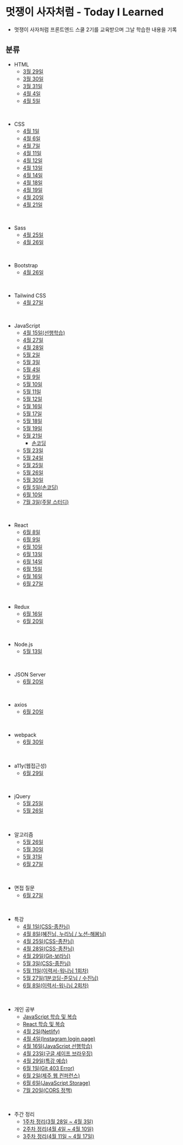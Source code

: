 # 멋쟁이 사자처럼 - Today I Learned

- 멋쟁이 사자처럼 프론트엔드 스쿨 2기를 교육받으며 그날 학습한 내용을 기록

## 분류

- HTML
  - [3월 29일](https://github.com/SeongHunGit/codelion-TIL/blob/main/HTML/3%EC%9B%94_29%EC%9D%BC/0329.md)
  - [3월 30일](https://github.com/SeongHunGit/codelion-TIL/blob/main/HTML/3%EC%9B%94_30%EC%9D%BC/0330.md)
  - [3월 31일](https://github.com/SeongHunGit/codelion-TIL/blob/main/HTML/3%EC%9B%94_31%EC%9D%BC/0331.md)
  - [4월 4일](https://github.com/SeongHunGit/codelion-TIL/blob/main/HTML/4%EC%9B%94_4%EC%9D%BC/0404.md)
  - [4월 5일](https://github.com/SeongHunGit/codelion-TIL/blob/main/HTML/4%EC%9B%94_5%EC%9D%BC/0405.md)

<br>

- CSS
  - [4월 1일](https://github.com/SeongHunGit/codelion-TIL/blob/main/CSS/4%EC%9B%94_1%EC%9D%BC/0401.md)
  - [4월 6일](https://github.com/SeongHunGit/codelion-TIL/blob/main/CSS/4%EC%9B%94_6%EC%9D%BC/0406.md)
  - [4월 7일](https://github.com/SeongHunGit/codelion-TIL/blob/main/CSS/4%EC%9B%94_7%EC%9D%BC/0407.md)
  - [4월 11일](https://github.com/SeongHunGit/codelion-TIL/blob/main/CSS/4%EC%9B%94_11%EC%9D%BC/0411.md)
  - [4월 12일](https://github.com/SeongHunGit/codelion-TIL/blob/main/CSS/4%EC%9B%94_12%EC%9D%BC/0412.md)
  - [4월 13일](https://github.com/SeongHunGit/codelion-TIL/blob/main/CSS/4%EC%9B%94_13%EC%9D%BC/0413.md)
  - [4월 14일](https://github.com/tadajs/codelion-TIL/blob/main/CSS/4%EC%9B%94_14%EC%9D%BC/0414.md)
  - [4월 18일](https://github.com/tada-js/codelion-TIL/blob/main/CSS/4%EC%9B%94_18%EC%9D%BC/0418.md)
  - [4월 19일](https://github.com/tada-js/codelion-TIL/blob/main/CSS/4%EC%9B%94_19%EC%9D%BC/0419.md)
  - [4월 20일](https://github.com/tada-js/codelion-TIL/blob/main/CSS/4%EC%9B%94_20%EC%9D%BC/0420.md)
  - [4월 21일](https://github.com/tada-js/codelion-TIL/tree/main/CSS/4%EC%9B%94_21%EC%9D%BC)

<br>

- Sass
  - [4월 25일](https://github.com/tada-js/codelion-TIL/blob/main/Sass/4%EC%9B%94_25%EC%9D%BC/0425.md)
  - [4월 26일](https://github.com/tada-js/codelion-TIL/tree/main/Sass/4%EC%9B%94_26%EC%9D%BC)

<br>

- Bootstrap
  - [4월 26일](https://github.com/tada-js/codelion-TIL/blob/main/Bootstrap/4%EC%9B%94_26%EC%9D%BC/0426.md)

<br>

- Tailwind CSS
  - [4월 27일](https://github.com/tada-js/codelion-TIL/tree/main/Tailwind_CSS/4%EC%9B%94_27%EC%9D%BC)

<br>

- JavaScript
  - [4월 15일(선행학습)](https://github.com/tada-js/codelion-TIL/tree/main/JavaScript/4%EC%9B%94_15%EC%9D%BC)
  - [4월 27일](https://github.com/tada-js/codelion-TIL/tree/main/JavaScript/4%EC%9B%94_27%EC%9D%BC)
  - [4월 28일](https://github.com/tada-js/codelion-TIL/blob/main/JavaScript/4%EC%9B%94_28%EC%9D%BC/0428.md)
  - [5월 2일](https://github.com/tada-js/codelion-TIL/blob/main/JavaScript/5%EC%9B%94_2%EC%9D%BC/0502.md)
  - [5월 3일](https://github.com/tada-js/codelion-TIL/blob/main/JavaScript/5%EC%9B%94_3%EC%9D%BC/012.html)
  - [5월 4일](https://github.com/tada-js/codelion-TIL/tree/main/JavaScript/5%EC%9B%94_4%EC%9D%BC)
  - [5월 9일](https://github.com/tada-js/codelion-TIL/tree/main/JavaScript/5%EC%9B%94_9%EC%9D%BC)
  - [5월 10일](https://github.com/tada-js/codelion-TIL/tree/main/JavaScript/5%EC%9B%94_10%EC%9D%BC)
  - [5월 11일](https://github.com/tada-js/codelion-TIL/tree/main/JavaScript/5%EC%9B%94_11%EC%9D%BC)
  - [5월 12일](https://github.com/tada-js/codelion-TIL/tree/main/JavaScript/5%EC%9B%94_12%EC%9D%BC)
  - [5월 16일](https://github.com/tada-js/codelion-TIL/tree/main/JavaScript/5%EC%9B%94_16%EC%9D%BC)
  - [5월 17일](https://github.com/tada-js/codelion-TIL/tree/main/JavaScript/5%EC%9B%94_17%EC%9D%BC)
  - [5월 18일](https://github.com/tada-js/codelion-TIL/blob/main/JavaScript/5%EC%9B%94_18%EC%9D%BC/0518.md)
  - [5월 19일](https://github.com/tada-js/codelion-TIL/tree/main/JavaScript/5%EC%9B%94_19%EC%9D%BC)
  - [5월 21일](https://github.com/tada-js/codelion-TIL/blob/main/JavaScript/5%EC%9B%94_21%EC%9D%BC/%EA%B8%B0%EC%B4%88%EC%88%98%EC%97%85.md)
    - [손코딩](https://github.com/tada-js/codelion-TIL/tree/main/JavaScript/5%EC%9B%94_21%EC%9D%BC/%EC%86%90%EC%BD%94%EB%94%A9)
  - [5월 23일](https://github.com/tada-js/codelion-TIL/tree/main/JavaScript/5%EC%9B%94_23%EC%9D%BC)
  - [5월 24일](https://github.com/tada-js/codelion-TIL/tree/main/JavaScript/5%EC%9B%94_24%EC%9D%BC)
  - [5월 25일](https://github.com/tada-js/codelion-TIL/blob/main/JavaScript/5%EC%9B%94_25%EC%9D%BC/074_%EC%9A%94%EC%95%BD%EC%A0%95%EB%A6%AC_final.md)
  - [5월 26일](https://github.com/tada-js/codelion-TIL/tree/main/JavaScript/5%EC%9B%94_26%EC%9D%BC)
  - [5월 30일](https://github.com/tada-js/codelion-TIL/tree/main/JavaScript/5%EC%9B%94_30%EC%9D%BC/DOM_1%EA%B8%B0)
  - [6월 5일(손코딩)](https://github.com/tada-js/codelion-TIL/blob/main/JavaScript/6%EC%9B%94_5%EC%9D%BC/2%EC%A3%BC%EC%B0%A8_%EC%86%90%EC%BD%94%EB%94%A9.pdf)
  - [6월 10일](https://github.com/tada-js/codelion-TIL/tree/main/JavaScript/6%EC%9B%94_10%EC%9D%BC/module)
  - [7월 3일(주말 스터디)](https://github.com/tada-js/codelion-TIL/tree/main/JavaScript/7%EC%9B%94_3%EC%9D%BC/pizzaGame)

<br>

- React
  - [6월 8일](https://github.com/tada-js/codelion-TIL/tree/main/React/6%EC%9B%94_8%EC%9D%BC)
  - [6월 9일](https://github.com/tada-js/codelion-TIL/tree/main/React/6%EC%9B%94_9%EC%9D%BC)
  - [6월 10일](https://github.com/tada-js/codelion-TIL/tree/main/React/6%EC%9B%94_10%EC%9D%BC)
  - [6월 13일](https://github.com/tada-js/codelion-TIL/tree/main/React/6%EC%9B%94_13%EC%9D%BC)
  - [6월 14일](https://github.com/tada-js/codelion-TIL/tree/main/React/6%EC%9B%94_14%EC%9D%BC)
  - [6월 15일](https://github.com/tada-js/codelion-TIL/tree/main/React/6%EC%9B%94_15%EC%9D%BC)
  - [6월 16일](https://github.com/tada-js/codelion-TIL/tree/main/React/6%EC%9B%94_16%EC%9D%BC)
  - [6월 27일](https://github.com/tada-js/codelion-TIL/tree/main/React/6%EC%9B%94_27%EC%9D%BC)

<br>

- Redux
  - [6월 16일](https://github.com/tada-js/codelion-TIL/tree/main/Redux/6%EC%9B%94_16%EC%9D%BC)
  - [6월 20일](https://github.com/tada-js/codelion-TIL/tree/main/Redux/6%EC%9B%94_20%EC%9D%BC)

<br>

- Node.js
  - [5월 13일](https://github.com/tada-js/codelion-TIL/tree/main/NodeJS/5%EC%9B%94_13%EC%9D%BC)

<br>

- JSON Server
  - [6월 20일](https://github.com/tada-js/codelion-TIL/tree/main/JSON-Server/6%EC%9B%94_20%EC%9D%BC)

<br>

- axios
  - [6월 20일](https://github.com/tada-js/codelion-TIL/tree/main/axios/6%EC%9B%94_20%EC%9D%BC/my-app)

<br>

- webpack
  - [6월 30일](https://github.com/tada-js/codelion-TIL/tree/main/webpack)

<br>

- a11y(웹접근성)
  - [6월 29일](https://github.com/tada-js/codelion-TIL/tree/main/a11y_%EC%9B%B9%EC%A0%91%EA%B7%BC%EC%84%B1)

<br>

- jQuery
  - [5월 25일](https://github.com/tada-js/codelion-TIL/tree/main/jQuery)
  - [5월 26일](https://github.com/tada-js/codelion-TIL/tree/main/jQuery)

<br>

- 알고리즘
  - [5월 26일](https://github.com/tada-js/codelion-TIL/blob/main/algorithm/5%EC%9B%94_31%EC%9D%BC/code_snippet.js)
  - [5월 30일](https://github.com/tada-js/codelion-TIL/blob/main/algorithm/5%EC%9B%94_31%EC%9D%BC/code_snippet.js)
  - [5월 31일](https://github.com/tada-js/codelion-TIL/tree/main/algorithm/5%EC%9B%94_31%EC%9D%BC)
  - [6월 27일](https://github.com/tada-js/codelion-TIL/tree/main/algorithm/6%EC%9B%94_27%EC%9D%BC)

<br>

- 면접 질문
  - [6월 27일](https://github.com/tada-js/codelion-TIL/tree/main/%EB%A9%B4%EC%A0%91%EC%A7%88%EB%AC%B8)

<br>

- 특강
  - [4월 1일(CSS-종찬님)](https://github.com/SeongHunGit/codelion-TIL/blob/main/%ED%8A%B9%EA%B0%95/4%EC%9B%94_1%EC%9D%BC/0401.md)
  - [4월 8일(혜진님, 누리님 / 노션-해봄님)](https://github.com/SeongHunGit/codelion-TIL/blob/main/%ED%8A%B9%EA%B0%95/4%EC%9B%94_8%EC%9D%BC/0408.md)
  - [4월 25일(CSS-종찬님)](https://github.com/tada-js/codelion-TIL/tree/main/%ED%8A%B9%EA%B0%95/4%EC%9B%94_25%EC%9D%BC)
  - [4월 28일(CSS-종찬님)](https://github.com/tada-js/codelion-TIL/tree/main/%ED%8A%B9%EA%B0%95/4%EC%9B%94_28%EC%9D%BC)
  - [4월 29일(Git-보라님)](https://github.com/tada-js/codelion-TIL/blob/main/%ED%8A%B9%EA%B0%95/4%EC%9B%94_29%EC%9D%BC/0429.md)
  - [5월 3일(CSS-종찬님)](https://github.com/tada-js/codelion-TIL/tree/main/%ED%8A%B9%EA%B0%95/5%EC%9B%94_3%EC%9D%BC)
  - [5월 11일(이력서-워니님 1회차)](https://github.com/tada-js/codelion-TIL/blob/main/%ED%8A%B9%EA%B0%95/5%EC%9B%94_11%EC%9D%BC/0511.md)
  - [5월 27일(1분코딩-준모님 / 수진님)](https://github.com/tada-js/codelion-TIL/tree/main/%ED%8A%B9%EA%B0%95/5%EC%9B%94_27%EC%9D%BC)
  - [6월 8일(이력서-워니님 2회차)](https://github.com/tada-js/codelion-TIL/blob/main/%ED%8A%B9%EA%B0%95/6%EC%9B%94_8%EC%9D%BC/0608.md)

<br>

- 개인 공부
  - [JavaScript 학습 및 복습](https://github.com/tada-js/today-i-learned/blob/main/%EA%B0%9C%EC%9D%B8%EA%B3%B5%EB%B6%80/JavaScript.md)
  - [React 학습 및 복습](https://github.com/tada-js/today-i-learned/blob/main/%EA%B0%9C%EC%9D%B8%EA%B3%B5%EB%B6%80/React.md)
  - [4월 2일(Netlify)](https://github.com/SeongHunGit/codelion-TIL/blob/main/%EA%B0%9C%EC%9D%B8%EA%B3%B5%EB%B6%80/Netlify/0402.md)
  - [4월 4일(Instagram login page)](https://velog.io/@nu11/%EC%9D%B8%EC%8A%A4%ED%83%80%EA%B7%B8%EB%9E%A8-%EB%A1%9C%EA%B7%B8%EC%9D%B8-%ED%8E%98%EC%9D%B4%EC%A7%80-%ED%81%B4%EB%A1%A0)
  - [4월 16일(JavaScript 선행학습)](https://github.com/tada-js/codelion-TIL/blob/main/JavaScript/4%EC%9B%94_16%EC%9D%BC/0416.md)
  - [4월 23일(구글 세이프 브라우징)](https://github.com/tada-js/codelion-TIL/blob/main/%EA%B0%9C%EC%9D%B8%EA%B3%B5%EB%B6%80/%EA%B5%AC%EA%B8%80_%EC%84%B8%EC%9D%B4%ED%94%84_%EB%B8%8C%EB%9D%BC%EC%9A%B0%EC%A7%95/0423.md)
  - [4월 29일(특강 예습)](https://github.com/tada-js/codelion-TIL/blob/main/%EA%B0%9C%EC%9D%B8%EA%B3%B5%EB%B6%80/4%EC%9B%94_29%EC%9D%BC_%ED%8A%B9%EA%B0%95%EC%98%88%EC%8A%B5/0429.md)
  - [6월 1일(Git 403 Error)](https://github.com/tada-js/codelion-TIL/blob/main/%EA%B0%9C%EC%9D%B8%EA%B3%B5%EB%B6%80/Git_403_%EC%97%90%EB%9F%AC/0601.md)
  - [6월 2일(제주 웹 컨퍼런스)](https://github.com/tada-js/codelion-TIL/blob/main/%EA%B0%9C%EC%9D%B8%EA%B3%B5%EB%B6%80/%EC%A0%9C%EC%A3%BC_%EC%9B%B9_%EC%BB%A8%ED%8D%BC%EB%9F%B0%EC%8A%A4/0602.md)
  - [6월 6일(JavaScript Storage)](https://github.com/tada-js/codelion-TIL/blob/main/%EA%B0%9C%EC%9D%B8%EA%B3%B5%EB%B6%80/JS_Storage/0606.md)
  - [7월 20일(CORS 정책)](https://github.com/tada-js/codelion-TIL/blob/main/%EA%B0%9C%EC%9D%B8%EA%B3%B5%EB%B6%80/CORS_%EC%A0%95%EC%B1%85/0720.md)

<br>

- 주간 정리
  - [1주차 정리(3월 28일 ~ 4월 3일)](https://github.com/SeongHunGit/codelion-TIL/blob/main/%EC%A3%BC%EA%B0%84%EC%A0%95%EB%A6%AC/1%EC%A3%BC%EC%B0%A8_%EC%A0%95%EB%A6%AC.md)
  - [2주차 정리(4월 4일 ~ 4월 10일)](https://github.com/SeongHunGit/codelion-TIL/blob/main/%EC%A3%BC%EA%B0%84%EC%A0%95%EB%A6%AC/2%EC%A3%BC%EC%B0%A8_%EC%A0%95%EB%A6%AC.md)
  - [3주차 정리(4월 11일 ~ 4월 17일)](https://github.com/tada-js/codelion-TIL/blob/main/%EC%A3%BC%EA%B0%84%EC%A0%95%EB%A6%AC/3%EC%A3%BC%EC%B0%A8_%EC%A0%95%EB%A6%AC.md)
